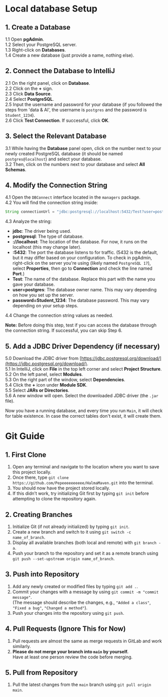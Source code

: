 # Local database Setup

## 1. Create a Database

1.1 Open **pgAdmin**.  
1.2 Select your PostgreSQL server.  
1.3 Right-click on **Databases**.  
1.4 Create a new database (just provide a name, nothing else).

## 2. Connect the Database to IntelliJ

2.1 On the right panel, click on **Database**.  
2.2 Click on the **+** sign.  
2.3 Click **Data Source**.  
2.4 Select **PostgreSQL**.  
2.5 Input the username and password for your database (if you followed the steps from 'data & AI', the username is `postgres` and the password is `Student_1234`).  
2.6 Click **Test Connection**. If successful, click **OK**.

## 3. Select the Relevant Database

3.1 While having the **Database** panel open, click on the number next to your newly created PostgreSQL database (it should be named `postgres@localhost`) and select your database.  
3.2 Then, click on the numbers next to your database and select **All Schemas**.

## 4. Modify the Connection String

4.1 Open the `DBConnect` interface located in the `managers` package.  
4.2 You will find the connection string inside:

```java
String connectionUrl = "jdbc:postgresql://localhost:5432/Test?user=postgres&password=Student_1234";
```

4.3 Analyze the string:

- **jdbc**: The driver being used.
- **postgresql**: The type of database.
- **://localhost**: The location of the database. For now, it runs on the localhost (this may change later).
- **:5432**: The port the database listens to for traffic. (5432 is the default, but it may differ based on your configuration. To check in pgAdmin, right-click on the server you're using (likely named `PostgreSQL 17`), select **Properties**, then go to **Connection** and check the line named **Port**.)
- **Test**: The name of the database. Replace this part with the name you gave your database.
- **user=postgres**: The database owner name. This may vary depending on how you set up the server.
- **password=Student_1234**: The database password. This may vary depending on your setup steps.

4.4 Change the connection string values as needed.

**Note:** Before doing this step, test if you can access the database through the connection string. If successful, you can skip Step 6.

## 5. Add a JDBC Driver Dependency (if necessary)

5.0 Download the JDBC driver from [https://jdbc.postgresql.org/download/](https://jdbc.postgresql.org/download/).  
5.1 In IntelliJ, click on **File** in the top left corner and select **Project Structure**.  
5.2 On the left panel, select **Modules**.  
5.3 On the right part of the window, select **Dependencies**.  
5.4 Click the **+** icon under **Module SDK**.  
5.5 Select **JARs or Directories**.  
5.6 A new window will open. Select the downloaded JDBC driver (the `.jar` file).

Now you have a running database, and every time you run `Main`, it will check for table existence. In case the correct tables don't exist, it will create them.


# Git Guide

## 1. First Clone
1. Open any terminal and navigate to the location where you want to save this project locally.
2. Once there, type `git clone https://github.com/Pepeeeeeeeeee/HalmaMaven.git` into the terminal.
3. You should now have the project stored locally.
4. If this didn’t work, try initializing Git first by typing `git init` before attempting to clone the repository again.

## 2. Creating Branches
1. Initialize Git (if not already initialized) by typing `git init`.
2. Create a new branch and switch to it using `git switch -c name_of_branch`.
3. Display all available branches (both local and remote) with `git branch -a`.
4. Push your branch to the repository and set it as a remote branch using `git push --set-upstream origin name_of_branch`.

## 3. Push into Repository
1. Add any newly created or modified files by typing `git add .`.
2. Commit your changes with a message by using `git commit -m "commit message"`.  
   (The message should describe the changes, e.g., `"Added a class"`, `"Fixed a bug"`, `"Changed a method"`).
3. Push your changes into the repository using `git push`.

## 4. Pull Requests (Ignore This for Now)
1. Pull requests are almost the same as merge requests in GitLab and work similarly.
2. **Please do not merge your branch into `main` by yourself.**  
   Have at least one person review the code before merging.

## 5. Pull from Repository
1. Pull the latest changes from the `main` branch using `git pull origin main`.
